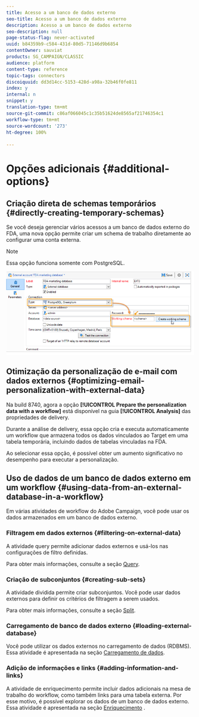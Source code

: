 ```yaml
---
title: Acesso a um banco de dados externo
seo-title: Acesso a um banco de dados externo
description: Acesso a um banco de dados externo
seo-description: null
page-status-flag: never-activated
uuid: b84359b9-c584-431d-80d5-71146d9b6854
contentOwner: sauviat
products: SG_CAMPAIGN/CLASSIC
audience: platform
content-type: reference
topic-tags: connectors
discoiquuid: dd3d14cc-5153-428d-a98a-32b46f0fe811
index: y
internal: n
snippet: y
translation-type: tm+mt
source-git-commit: c86af066045c1c35b51624de8565af21746354c1
workflow-type: tm+mt
source-wordcount: '273'
ht-degree: 100%

---
```



# Opções adicionais {#additional-options}

<!--

## HTTP relay to a remote instance {#http-relay-to-a-remote-instance}

You can access external databases configured in remote instances using the HTTP protocol.

>[!NOTE]
>
>Not all SQL data types are supported by this feature. Blob data types are not supported at all. It is possible that other data types may not work depending on the targeted database (Timestamp on Microsoft SQL Server, for example). Please contact Adobe support for more information.

This simplifies transferring and synchronizing data between two instances. It also enables you to sidestep any tunneling between an instance and a remote database as well as the installation of the client layers to access this database. The destination instance can be a hosted instance.

>[!CAUTION]
>
>This option is only for facilitating data replication flows (ETL).   
>
>For example, it allows a cloud-hosted instance to have direct access to the data in an "on-premise" hosted database. However, it is not intended to allow targeting to be carried on an "on-premise" hosted database directly from the cloud.

To do this, you must configure the external accounts of the two instances so that the local instance can communicate with the remote instance using the HTTP protocol:

* Local instance: select the new **[!UICONTROL HTTP relay to a remote database]** connection type.

  In case of bulk load data transfer, also specify the buffer size. Select the compression option if you want to reduce the size of the transferred data.

  The **[!UICONTROL Data source]** must be defined with the following syntax: "nms:extAccount : `<internal_name_of_the_external_account>`"

  ![](assets/fda_over_http_1.png)

  >[!NOTE]
  >
  >We recommend that you use an HTTPS connection.

* Remote instance: in the FDA external account of the database accessed via the HTTP relay, check the Target of an **[!UICONTROL 'HTTP relay to a remote database' account option]**.

  ![](assets/fda_over_http_2.png)

The following example shows the new possible operating mode:

![](assets/schema_fda_over_http_2.png)

>[!CAUTION]
>
>The default database of the remote instance must be accessed via an external account as well.

This operating method avoids that the cleanup workflow of each instance deletes the work tables of the databases that use the instance as relay.

Thus, in the previous example, the cleanup workflow of the remote instance will not perform any action on the red FDA database as it is used by the local instance.

-->

## Criação direta de schemas temporários {#directly-creating-temporary-schemas}

Se você deseja gerenciar vários acessos a um banco de dados externo do FDA, uma nova opção permite criar um schema de trabalho diretamente ao configurar uma conta externa.

>[!NOTE]
>
>Essa opção funciona somente com PostgreSQL.

![](assets/fda_work_table.png)

## Otimização da personalização de e-mail com dados externos {#optimizing-email-personalization-with-external-data}

Na build 8740, agora a opção **[!UICONTROL Prepare the personalization data with a workflow]** está disponível na guia **[!UICONTROL Analysis]** das propriedades de delivery.

Durante a análise de delivery, essa opção cria e executa automaticamente um workflow que armazena todos os dados vinculados ao Target em uma tabela temporária, incluindo dados de tabelas vinculadas na FDA.

Ao selecionar essa opção, é possível obter um aumento significativo no desempenho para executar a personalização.

## Uso de dados de um banco de dados externo em um workflow {#using-data-from-an-external-database-in-a-workflow}

Em várias atividades de workflow do Adobe Campaign, você pode usar os dados armazenados em um banco de dados externo.

### Filtragem em dados externos {#filtering-on-external-data}

A atividade query permite adicionar dados externos e usá-los nas configurações de filtro definidas.

Para obter mais informações, consulte a seção [Query](../../workflow/using/targeting-data.md#selecting-data).

### Criação de subconjuntos {#creating-sub-sets}

A atividade dividida permite criar subconjuntos. Você pode usar dados externos para definir os critérios de filtragem a serem usados.

Para obter mais informações, consulte a seção [Split](../../workflow/using/split.md).

### Carregamento de banco de dados externo {#loading-external-database}

Você pode utilizar os dados externos no carregamento de dados (RDBMS). Essa atividade é apresentada na seção [Carregamento de dados](../../workflow/using/data-loading--rdbms-.md).

### Adição de informações e links {#adding-information-and-links}

A atividade de enriquecimento permite incluir dados adicionais na mesa de trabalho do workflow, como também links para uma tabela externa. Por esse motivo, é possível explorar os dados de um banco de dados externo. Essa atividade é apresentada na seção [Enriquecimento](../../workflow/using/enrichment.md) .
<!--

## Cloud Messaging - FDA synchronization {#cloud-messaging---fda-synchronization}

When the Cloud Messaging server and the Marketing server have not been synchronized for a long period, the volume of missing broadlogs on the Marketing server can be significant. To optimize broadlog synchronization via the FDA, the **NmsMidSourcing_LogsPeriodHour** option has been added. This allows a maximum period (expressed in hours) to be specified as to limit the number of broadlogs recovered every time the synchronization workflow is executed.

The option is to be added in the console, in the **[!UICONTROL Administration > Options]** node.

>[!CAUTION]
>
>This option must **only** be used for synchronizing a significant volume of broadlogs via the FDA.

>[!NOTE]
>
>The option is only taken into account if a last recovery date exists (**NmsMidSourcing_LastBroadLog_&#42;** option).

## Message Center - Read access on the XtkFolder table {#message-center---read-access-on-the-xtkfolder-table}

From build 8141 and above, manual action is necessary if Message Center uses the FDA as an archiving mode.

You need to grant read access on the XtKFolder table to the user linked with the external FDA account.

For a PostgreSQL database for example, the command is as follows:

```
GRANT SELECT ON XtkFolder TO DBUSER;
```

This user must have read access to the following tables:

* NmsBroadLogRtEvent
* NmsBroadLogBatchEvent
* NmsTrackingLogRtEvent
* NmsTrackingLogBatchEvent
* NmsRtEvent
* NmsBatchEvent
* NmsBroadLogMsg
* NmsTrackingUrl
* NmsDelivery
* NmsWebTrackingLog

>[!NOTE]
>
>This modification deletes the "Permission denied for relation xtkfolder" error message.

If the working schema selected in the external FDA account is not the out-of-the-box Neolane account, then this modification to the access rights is not necessary.

-->

